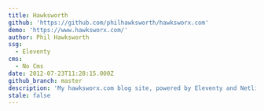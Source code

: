 ```yaml
---
title: Hawksworth
github: 'https://github.com/philhawksworth/hawksworx.com'
demo: 'https://www.hawksworx.com/'
author: Phil Hawksworth
ssg:
  - Eleventy
cms:
  - No Cms
date: 2012-07-23T11:28:15.000Z
github_branch: master
description: 'My hawksworx.com blog site, powered by Eleventy and Netlify'
stale: false
---
```

